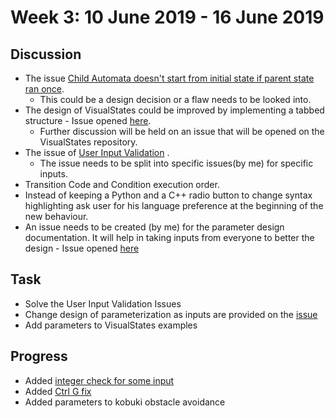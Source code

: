 # Week 3: 10 June 2019 - 16 June 2019
## Discussion
- The issue [Child Automata doesn't start from initial state if
  parent state ran once](https://github.com/JdeRobot/VisualStates/issues/114).
    - This could be a design decision or a flaw needs to be looked into.
- The design of VisualStates could be improved by implementing a tabbed
  structure - Issue opened [here](https://github.com/JdeRobot/VisualStates/issues/120).
    - Further discussion will be held on an issue that will be opened
      on the VisualStates repository.
- The issue of [User Input Validation](https://github.com/JdeRobot/VisualStates/issues/96) .
    - The issue needs to be split into specific issues(by me) for
      specific inputs.
- Transition Code and Condition execution order.
- Instead of keeping a Python and a C++ radio button to change syntax 
  highlighting ask user for his language preference at the beginning of
  the new behaviour.
- An issue needs to be created (by me) for the parameter design documentation.
  It will help in taking inputs from everyone to better the design - Issue opened 
  [here](https://github.com/TheRoboticsClub/colab-gsoc2019-Baidyanath_Kundu/issues/2)

## Task
- Solve the User Input Validation Issues
- Change design of parameterization as inputs are provided on the 
  [issue](https://github.com/TheRoboticsClub/colab-gsoc2019-Baidyanath_Kundu/issues/2)
- Add parameters to VisualStates examples

## Progress
- Added [integer check for some input](https://github.com/JdeRobot/VisualStates/issues/116)
- Added [Ctrl G fix](https://github.com/JdeRobot/VisualStates/issues/118)
- Added parameters to kobuki obstacle avoidance